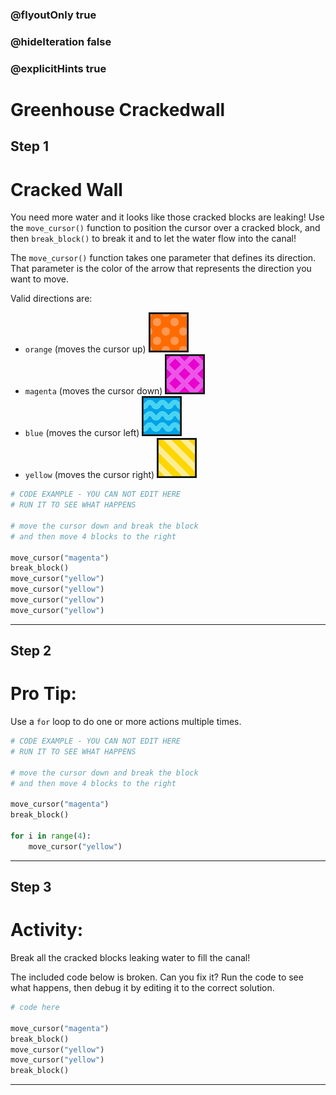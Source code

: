 ### @flyoutOnly true
### @hideIteration false
### @explicitHints true

# Greenhouse Crackedwall

## Step 1
# Cracked Wall

You need more water and it looks like those cracked blocks are leaking! Use the `move_cursor()` function to position the cursor over a cracked block, and then `break_block()` to break it and to let the water flow into the canal! 

The `move_cursor()` function takes one parameter that defines its direction. That parameter is the color of the arrow that represents the direction you want to move.

Valid directions are:
- `orange` (moves the cursor up) ![Orange Arrow](https://raw.githubusercontent.com/ReWrite-Media/makecode/master/python/HOC2022/img/orange_arrow.png "Orange Arrow")
- `magenta` (moves the cursor down)  ![Magenta Arrow](https://raw.githubusercontent.com/ReWrite-Media/makecode/master/python/HOC2022/img/magenta_arrow.png "Magenta Arrow")
- `blue` (moves the cursor left)  ![Blue Arrow](https://raw.githubusercontent.com/ReWrite-Media/makecode/master/python/HOC2022/img/blue_arrow.png "Blue Arrow")
- `yellow` (moves the cursor right)  ![Yellow Arrow](https://raw.githubusercontent.com/ReWrite-Media/makecode/master/python/HOC2022/img/yellow_arrow.png "Yellow Arrow")

```python
# CODE EXAMPLE - YOU CAN NOT EDIT HERE
# RUN IT TO SEE WHAT HAPPENS

# move the cursor down and break the block
# and then move 4 blocks to the right

move_cursor("magenta")
break_block()
move_cursor("yellow")
move_cursor("yellow")
move_cursor("yellow")
move_cursor("yellow")
```

---

## Step 2
# Pro Tip:

Use a `for` loop to do one or more actions multiple times.

```python
# CODE EXAMPLE - YOU CAN NOT EDIT HERE
# RUN IT TO SEE WHAT HAPPENS

# move the cursor down and break the block
# and then move 4 blocks to the right

move_cursor("magenta")
break_block()

for i in range(4):
    move_cursor("yellow")
```

---

## Step 3
# Activity:

Break all the cracked blocks leaking water to fill the canal! 

The included code below is broken. Can you fix it? Run the code to see what happens, then debug it by editing it to the correct solution.

```python
# code here

move_cursor("magenta")
break_block()
move_cursor("yellow")
move_cursor("yellow")
break_block()
```

---


